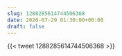 ```yaml
---
slug: 1288285614744506368
date: 2020-07-29 01:30:00+00:00
draft: false
---
```


{{< tweet 1288285614744506368 >}}
